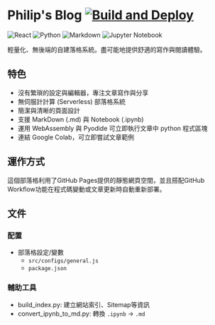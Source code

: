 # Philip's Blog [![Build and Deploy](https://github.com/p208p2002/blog/actions/workflows/main.yml/badge.svg)](https://github.com/p208p2002/blog/actions/workflows/main.yml)

![React](https://img.shields.io/badge/react-%2320232a.svg?style=for-the-badge&logo=react&logoColor=%2361DAFB) ![Python](https://img.shields.io/badge/python-3670A0?style=for-the-badge&logo=python&logoColor=ffdd54) ![Markdown](https://img.shields.io/badge/markdown-%23000000.svg?style=for-the-badge&logo=markdown&logoColor=white) ![Jupyter Notebook](https://img.shields.io/badge/jupyter-darkorange.svg?style=for-the-badge&logo=jupyter&logoColor=white)


輕量化、無後端的自建落格系統。盡可能地提供舒適的寫作與閱讀體驗。

## 特色
- 沒有繁瑣的設定與編輯器，專注文章寫作與分享
- 無伺服計計算 (Serverless) 部落格系統
- 簡潔與清晰的頁面設計
- 支援 MarkDown (.md) 與 Notebook (.ipynb)
- 運用 WebAssembly 與 Pyodide 可立即執行文章中 python 程式區塊
- 連結 Google Colab，可立即嘗試文章範例

## 運作方式
這個部落格利用了GitHub Pages提供的靜態網頁空間，並且搭配GitHub Workflow功能在程式碼變動或文章更新時自動重新部署。

## 文件
### 配置
- 部落格設定/變數
    - `src/configs/general.js`
    - `package.json`

### 輔助工具
- build_index.py: 建立網站索引、Sitemap等資訊
- convert_ipynb_to_md.py: 轉換 `.ipynb` -> `.md`

